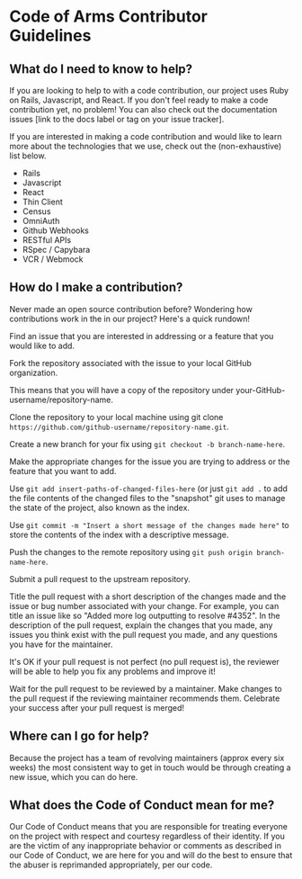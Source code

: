 # Code of Arms Contributor Guidelines

## What do I need to know to help?

If you are looking to help to with a code contribution, our project uses Ruby on Rails, Javascript, and React. If you don't feel ready to make a code contribution yet, no problem! You can also check out the documentation issues [link to the docs label or tag on your issue tracker].

If you are interested in making a code contribution and would like to learn more about the technologies that we use, check out the (non-exhaustive) list below.

 - Rails
 - Javascript
 - React
 - Thin Client
 - Census
 - OmniAuth
 - Github Webhooks
 - RESTful APIs
 - RSpec / Capybara
 - VCR / Webmock

## How do I make a contribution?

Never made an open source contribution before? Wondering how contributions work in the in our project? Here's a quick rundown!

Find an issue that you are interested in addressing or a feature that you would like to add.

Fork the repository associated with the issue to your local GitHub organization. 

This means that you will have a copy of the repository under your-GitHub-username/repository-name.

Clone the repository to your local machine using git clone `https://github.com/github-username/repository-name.git`.

Create a new branch for your fix using `git checkout -b branch-name-here`.

Make the appropriate changes for the issue you are trying to address or the feature that you want to add.

Use `git add insert-paths-of-changed-files-here` (or just `git add .` to add the file contents of the changed files to the "snapshot" git uses to manage the state of the project, also known as the index.

Use `git commit -m "Insert a short message of the changes made here"` to store the contents of the index with a descriptive message.

Push the changes to the remote repository using `git push origin branch-name-here`.

Submit a pull request to the upstream repository.

Title the pull request with a short description of the changes made and the issue or bug number associated with your change. For example, you can title an issue like so "Added more log outputting to resolve #4352".
In the description of the pull request, explain the changes that you made, any issues you think exist with the pull request you made, and any questions you have for the maintainer. 

It's OK if your pull request is not perfect (no pull request is), the reviewer will be able to help you fix any problems and improve it!

Wait for the pull request to be reviewed by a maintainer.
Make changes to the pull request if the reviewing maintainer recommends them.
Celebrate your success after your pull request is merged!

## Where can I go for help?

Because the project has a team of revolving maintainers (approx every six weeks) the most consistent way to get in touch would be through creating a new issue, which you can do here.

## What does the Code of Conduct mean for me?

Our Code of Conduct means that you are responsible for treating everyone on the project with respect and courtesy regardless of their identity. If you are the victim of any inappropriate behavior or comments as described in our Code of Conduct, we are here for you and will do the best to ensure that the abuser is reprimanded appropriately, per our code.